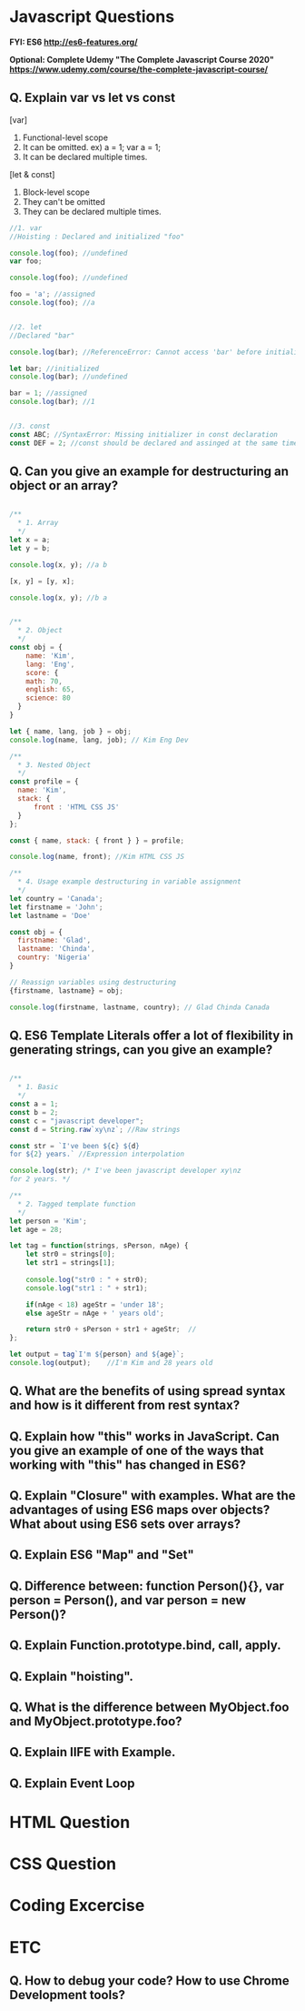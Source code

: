 # Javascript Questions 

**FYI: ES6 <http://es6-features.org/>**

**Optional: Complete Udemy "The Complete Javascript Course 2020" <https://www.udemy.com/course/the-complete-javascript-course/>**

## Q. Explain var vs let vs const

[var]

1. Functional-level scope
2. It can be omitted. ex) a = 1; var a = 1;
3. It can be declared multiple times.

[let & const]

1. Block-level scope
2. They can't be omitted
3. They can be declared multiple times.

```Javascript
//1. var
//Hoisting : Declared and initialized "foo"

console.log(foo); //undefined
var foo; 

console.log(foo); //undefined

foo = 'a'; //assigned
console.log(foo); //a


//2. let
//Declared "bar"

console.log(bar); //ReferenceError: Cannot access 'bar' before initialization

let bar; //initialized
console.log(bar); //undefined

bar = 1; //assigned
console.log(bar); //1


//3. const
const ABC; //SyntaxError: Missing initializer in const declaration
const DEF = 2; //const should be declared and assinged at the same time.

```



## Q. Can you give an example for destructuring an object or an array?


```Javascript

/**
  * 1. Array
  */
let x = a;
let y = b;

console.log(x, y); //a b

[x, y] = [y, x];

console.log(x, y); //b a


/**
  * 2. Object
  */
const obj = {
	name: 'Kim',
	lang: 'Eng',
	score: {
    math: 70,
    english: 65,
    science: 80
  }
}

let { name, lang, job } = obj;
console.log(name, lang, job); // Kim Eng Dev

/**
  * 3. Nested Object
  */
const profile = {
  name: 'Kim',
  stack: {
      front : 'HTML CSS JS'
  }
};

const { name, stack: { front } } = profile;

console.log(name, front); //Kim HTML CSS JS

/**
  * 4. Usage example destructuring in variable assignment
  */
let country = 'Canada';
let firstname = 'John';
let lastname = 'Doe'

const obj = {
  firstname: 'Glad',
  lastname: 'Chinda',
  country: 'Nigeria'
}

// Reassign variables using destructuring
{firstname, lastname} = obj;

console.log(firstname, lastname, country); // Glad Chinda Canada


```

## Q. ES6 Template Literals offer a lot of flexibility in generating strings, can you give an example?

```Javascript

/**
  * 1. Basic
  */
const a = 1;
const b = 2;
const c = "javascript developer";
const d = String.raw`xy\nz`; //Raw strings

const str = `I've been ${c} ${d} 
for ${2} years.` //Expression interpolation

console.log(str); /* I've been javascript developer xy\nz 
for 2 years. */

/**
  * 2. Tagged template function
  */
let person = 'Kim';
let age = 28;

let tag = function(strings, sPerson, nAge) {    
    let str0 = strings[0];
    let str1 = strings[1];
    
    console.log("str0 : " + str0); 
    console.log("str1 : " + str1);

    if(nAge < 18) ageStr = 'under 18';
    else ageStr = nAge + ' years old';

    return str0 + sPerson + str1 + ageStr;  //
};

let output = tag`I'm ${person} and ${age}`;
console.log(output);    //I'm Kim and 28 years old

```


## Q. What are the benefits of using spread syntax and how is it different from rest syntax?
## Q. Explain how "this" works in JavaScript. Can you give an example of one of the ways that working with "this" has changed in ES6?

## Q. Explain "Closure" with examples. What are the advantages of using ES6 maps over objects? What about using ES6 sets over arrays? 

## Q. Explain ES6 "Map" and "Set"

## Q. Difference between: function Person(){}, var person = Person(), and var person = new Person()?

## Q. Explain Function.prototype.bind, call, apply.

## Q. Explain "hoisting".

## Q. What is the difference between MyObject.foo and MyObject.prototype.foo?

## Q. Explain IIFE with Example.

## Q. Explain Event Loop

# HTML Question

# CSS Question

# Coding Excercise

# ETC

## Q. How to debug your code? How to use Chrome Development tools?